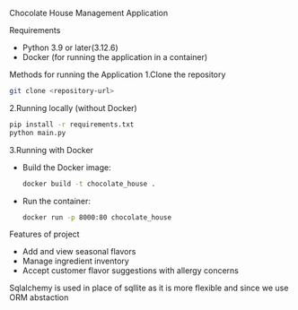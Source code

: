 Chocolate House Management Application

Requirements
- Python 3.9 or later(3.12.6)
- Docker (for running the application in a container)

Methods for running the Application
1.Clone the repository

```bash
git clone <repository-url>
```

2.Running locally (without Docker)

```bash
pip install -r requirements.txt
python main.py
```

3.Running with Docker

- Build the Docker image:
  ```bash
  docker build -t chocolate_house .
  ```

- Run the container:
  ```bash
  docker run -p 8000:80 chocolate_house
  ```

Features of project
- Add and view seasonal flavors
- Manage ingredient inventory
- Accept customer flavor suggestions with allergy concerns


Sqlalchemy is used in place of sqllite as it is more flexible and since we use ORM abstaction